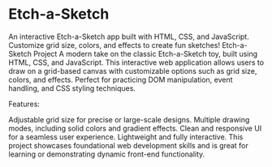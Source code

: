 # Etch-a-Sketch
An interactive Etch-a-Sketch app built with HTML, CSS, and JavaScript. Customize grid size, colors, and effects to create fun sketches!
Etch-a-Sketch Project
A modern take on the classic Etch-a-Sketch toy, built using HTML, CSS, and JavaScript. This interactive web application allows users to draw on a grid-based canvas with customizable options such as grid size, colors, and effects. Perfect for practicing DOM manipulation, event handling, and CSS styling techniques.

Features:

Adjustable grid size for precise or large-scale designs.
Multiple drawing modes, including solid colors and gradient effects.
Clean and responsive UI for a seamless user experience.
Lightweight and fully interactive.
This project showcases foundational web development skills and is great for learning or demonstrating dynamic front-end functionality.

